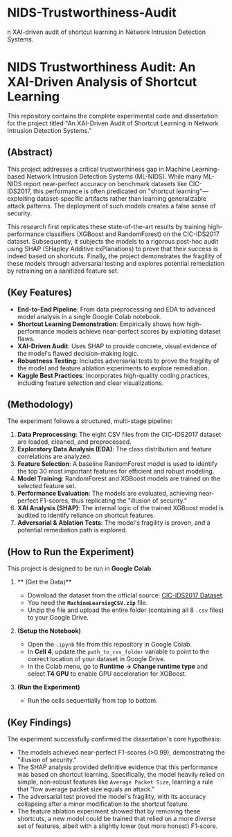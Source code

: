 # NIDS-Trustworthiness-Audit
n XAI-driven audit of shortcut learning in Network Intrusion Detection Systems.


# NIDS Trustworthiness Audit: An XAI-Driven Analysis of Shortcut Learning

This repository contains the complete experimental code and dissertation for the project titled "An XAI-Driven Audit of Shortcut Learning in Network Intrusion Detection Systems."

##  (Abstract)

This project addresses a critical trustworthiness gap in Machine Learning-based Network Intrusion Detection Systems (ML-NIDS). While many ML-NIDS report near-perfect accuracy on benchmark datasets like CIC-IDS2017, this performance is often predicated on "shortcut learning"—exploiting dataset-specific artifacts rather than learning generalizable attack patterns. The deployment of such models creates a false sense of security.

This research first replicates these state-of-the-art results by training high-performance classifiers (XGBoost and RandomForest) on the CIC-IDS2017 dataset. Subsequently, it subjects the models to a rigorous post-hoc audit using SHAP (SHapley Additive exPlanations) to prove that their success is indeed based on shortcuts. Finally, the project demonstrates the fragility of these models through adversarial testing and explores potential remediation by retraining on a sanitized feature set.

##  (Key Features)

- **End-to-End Pipeline**: From data preprocessing and EDA to advanced model analysis in a single Google Colab notebook.
- **Shortcut Learning Demonstration**: Empirically shows how high-performance models achieve near-perfect scores by exploiting dataset flaws.
- **XAI-Driven Audit**: Uses SHAP to provide concrete, visual evidence of the model's flawed decision-making logic.
- **Robustness Testing**: Includes adversarial tests to prove the fragility of the model and feature ablation experiments to explore remediation.
- **Kaggle Best Practices**: Incorporates high-quality coding practices, including feature selection and clear visualizations.

##  (Methodology)

The experiment follows a structured, multi-stage pipeline:

1.  **Data Preprocessing**: The eight CSV files from the CIC-IDS2017 dataset are loaded, cleaned, and preprocessed.
2.  **Exploratory Data Analysis (EDA)**: The class distribution and feature correlations are analyzed.
3.  **Feature Selection**: A baseline RandomForest model is used to identify the top 30 most important features for efficient and robust modeling.
4.  **Model Training**: RandomForest and XGBoost models are trained on the selected feature set.
5.  **Performance Evaluation**: The models are evaluated, achieving near-perfect F1-scores, thus replicating the "illusion of security."
6.  **XAI Analysis (SHAP)**: The internal logic of the trained XGBoost model is audited to identify reliance on shortcut features.
7.  **Adversarial & Ablation Tests**: The model's fragility is proven, and a potential remediation path is explored.

##  (How to Run the Experiment)

This project is designed to be run in **Google Colab**.

1.  ** (Get the Data)**
    * Download the dataset from the official source: [CIC-IDS2017 Dataset](https://www.unb.ca/cic/datasets/ids-2017.html).
    * You need the **`MachineLearningCSV.zip`** file.
    * Unzip the file and upload the entire folder (containing all 8 `.csv` files) to your Google Drive.

2.  **(Setup the Notebook)**
    * Open the `.ipynb` file from this repository in Google Colab.
    * In **Cell 4**, update the `path_to_csv_folder` variable to point to the correct location of your dataset in Google Drive.
    * In the Colab menu, go to **Runtime -> Change runtime type** and select **T4 GPU** to enable GPU acceleration for XGBoost.

3.  **(Run the Experiment)**
    * Run the cells sequentially from top to bottom.

##  (Key Findings)

The experiment successfully confirmed the dissertation's core hypothesis:

- The models achieved near-perfect F1-scores (>0.99), demonstrating the "illusion of security."
- The SHAP analysis provided definitive evidence that this performance was based on shortcut learning. Specifically, the model heavily relied on simple, non-robust features like `Average Packet Size`, learning a rule that "low average packet size equals an attack."
- The adversarial test proved the model's fragility, with its accuracy collapsing after a minor modification to the shortcut feature.
- The feature ablation experiment showed that by removing these shortcuts, a new model could be trained that relied on a more diverse set of features, albeit with a slightly lower (but more honest) F1-score.
